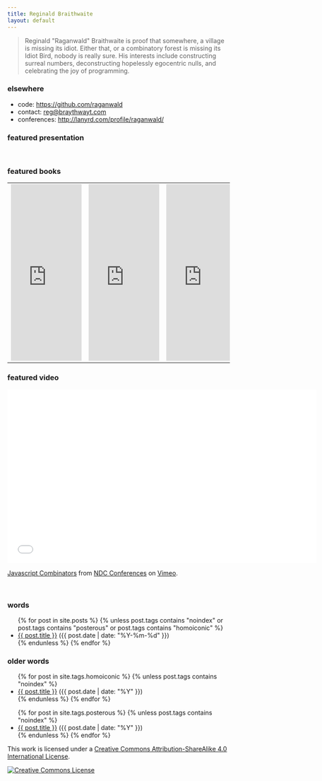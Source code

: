 ```yaml
---
title: Reginald Braithwaite
layout: default
---
```


> Reginald "Raganwald" Braithwaite is proof that somewhere, a village is missing its idiot. Either that, or a combinatory forest is missing its Idiot Bird, nobody is really sure. His interests include constructing surreal numbers, deconstructing hopelessly egocentric nulls, and celebrating the joy of programming.

### elsewhere

* code: <a href="https://github.com/raganwald">https://github.com/raganwald</a>
* contact: <a href="mailto:reg@braythwayt.com">reg@braythwayt.com</a>
* conferences: <a href="http://lanyrd.com/profile/raganwald/">http://lanyrd.com/profile/raganwald/</a>

### featured presentation

<script async class="speakerdeck-embed" data-id="d33dabc0cec70131a8cd564ad4407ede" data-ratio="1.77777777777778" src="//speakerdeck.com/assets/embed.js"></script>

<p>&nbsp;</p>

### featured books

<table>
  <tr>
    <td><iframe width="160" height="400" src="https://leanpub.com/javascript-spessore/embed" frameborder="0" allowtransparency="true"></iframe></td>
    <td><iframe width="160" height="400" src="https://leanpub.com/javascript-allonge/embed" frameborder="0" allowtransparency="true"></iframe></td>
    <td><iframe width="160" height="400" src="https://leanpub.com/coffeescript-ristretto/embed" frameborder="0" allowtransparency="true"></iframe></td>
  </tr>
</table>

### featured video

<iframe src="//player.vimeo.com/video/97408202" width="700" height="393" frameborder="0" webkitallowfullscreen mozallowfullscreen allowfullscreen></iframe> <p><a href="http://vimeo.com/97408202">Javascript Combinators</a> from <a href="http://vimeo.com/ndcoslo">NDC Conferences</a> on <a href="https://vimeo.com">Vimeo</a>.</p>

<!-- <iframe src="//player.vimeo.com/video/76141334" width="500" height="275" frameborder="0" webkitallowfullscreen mozallowfullscreen allowfullscreen></iframe> -->

<p>&nbsp;</p>

[w]: ./2011/11/01/williams-master-of-the-comefrom.html

### words

<div class="related">
  <ul>
    {% for post in site.posts %}
      {% unless post.tags contains "noindex" or post.tags contains "posterous" or post.tags contains "homoiconic" %}
        <li>
          <a href="{{ post.url }}">{{ post.title }}</a> (<span>{{ post.date | date: "%Y-%m-%d" }}</span>)
        </li>
      {% endunless %}
    {% endfor %}
  </ul>
</div>

### older words

<div class="related">
  <ul>
    {% for post in site.tags.homoiconic %}
      {% unless post.tags contains "noindex" %}
        <li>
          <a href="{{ post.url }}">{{ post.title }}</a> (<span>{{ post.date | date: "%Y" }}</span>)
        </li>
      {% endunless %}
    {% endfor %}
  </ul>
</div>

<div class="related">
  <ul>
    {% for post in site.tags.posterous %}
      {% unless post.tags contains "noindex" %}
        <li>
          <a href="{{ post.url }}">{{ post.title }}</a> (<span>{{ post.date | date: "%Y" }}</span>)
        </li>
      {% endunless %}
    {% endfor %}
  </ul>
</div>

This work is licensed under a <a rel="license" href="http://creativecommons.org/licenses/by-sa/4.0/">Creative Commons Attribution-ShareAlike 4.0 International License</a>.

<a rel="license" href="http://creativecommons.org/licenses/by-sa/4.0/"><img alt="Creative Commons License" style="border-width:0" src="http://i.creativecommons.org/l/by-sa/4.0/80x15.png" /></a>
